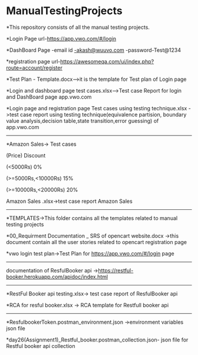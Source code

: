 # ManualTestingProjects
*This repository consists of all the manual testing projects.
 
 *Login Page url-https://app.vwo.com/#/login

 *DashBoard Page 
 -email id -akash@wuuvo.com
 -password-Test@1234

*registration page url-https://awesomeqa.com/ui/index.php?route=account/register

*Test Plan - Template.docx-->it is the template for  Test plan of Login page 

*Login and dashboard page test cases.xlsx-->Test case Report for login and DashBoard page app.vwo.com

*Login page and registration page Test cases using testing technique.xlsx ->test case report using testing technique(equivalence partision,
boundary value analysis,decision table,state transition,error guessing) of app.vwo.com
____________________________________________________________________________________________________________________________________
*Amazon Sales-> Test cases 

(Price)              Discount

(<5000Rs)               0%

(>=5000Rs,<10000Rs)     15%

(>=10000Rs,<20000Rs)    20%

Amazon Sales .xlsx->test case report Amazon Sales

_____________________________________________________________________________________________________________________________________

*TEMPLATES->This folder contains all the templates related to manual testing projects

*00_Requirment Documentation _ SRS of opencart website.docx ->this document contain  all the user stories related to opencart registration page

*vwo login test plan->Test Plan for https://app.vwo.com/#/login page 

____________________________________________________________________________________________________________________________________
documentation of ResfulBooker api ->https://restful-booker.herokuapp.com/apidoc/index.html
___________________________________________________________________________________________________________________________________

*RestFul Booker api testing.xlsx-> test case report of ResfulBooker api 

*RCA for resful booker.xlsx -> RCA template for Restfull booker api

_____________________________________________________________________________
*ResfulbookerToken.postman_environment.json ->environment variables json file

*day26(Assignment1)_Restful_booker.postman_collection.json- json file for Restful booker api collection


